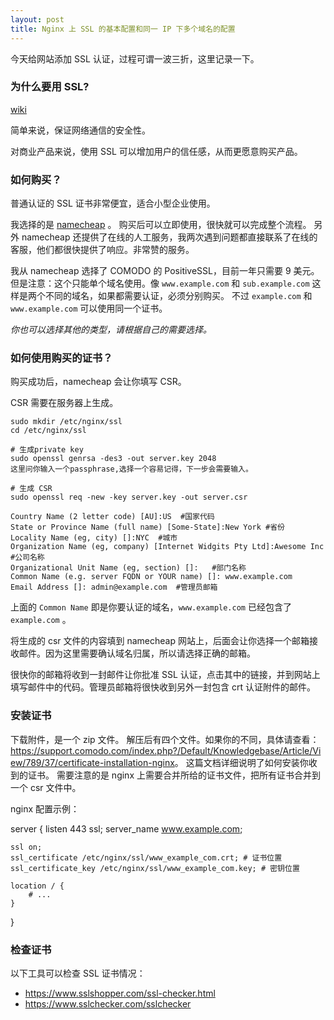 ```yaml
---
layout: post
title: Nginx 上 SSL 的基本配置和同一 IP 下多个域名的配置
---
```


今天给网站添加 SSL 认证，过程可谓一波三折，这里记录一下。

### 为什么要用 SSL?

[wiki](https://en.wikipedia.org/wiki/Transport_Layer_Security)

简单来说，保证网络通信的安全性。

对商业产品来说，使用 SSL 可以增加用户的信任感，从而更愿意购买产品。

### 如何购买？

普通认证的 SSL 证书非常便宜，适合小型企业使用。

我选择的是 [namecheap](https://www.namecheap.com/security/ssl-certificates.aspx) 。
购买后可以立即使用，很快就可以完成整个流程。
另外 namecheap 还提供了在线的人工服务，我两次遇到问题都直接联系了在线的客服，他们都很快提供了响应。非常赞的服务。

我从 namecheap 选择了 COMODO 的 PositiveSSL，目前一年只需要 9 美元。
但是注意：这个只能单个域名使用。像 `www.example.com` 和 `sub.example.com` 这样是两个不同的域名，如果都需要认证，必须分别购买。
不过 `example.com` 和 `www.example.com` 可以使用同一个证书。

*你也可以选择其他的类型，请根据自己的需要选择。*

### 如何使用购买的证书？

购买成功后，namecheap 会让你填写 CSR。

CSR 需要在服务器上生成。

	sudo mkdir /etc/nginx/ssl
	cd /etc/nginx/ssl

	# 生成private key
	sudo openssl genrsa -des3 -out server.key 2048
	这里问你输入一个passphrase,选择一个容易记得，下一步会需要输入。

	# 生成 CSR
	sudo openssl req -new -key server.key -out server.csr

	Country Name (2 letter code) [AU]:US  #国家代码
	State or Province Name (full name) [Some-State]:New York #省份
	Locality Name (eg, city) []:NYC  #城市
	Organization Name (eg, company) [Internet Widgits Pty Ltd]:Awesome Inc #公司名称
	Organizational Unit Name (eg, section) []:   #部门名称
	Common Name (e.g. server FQDN or YOUR name) []: www.example.com
	Email Address []: admin@example.com  #管理员邮箱

上面的 `Common Name` 即是你要认证的域名，`www.example.com` 已经包含了 `example.com` 。

将生成的 csr 文件的内容填到 namecheap 网站上，后面会让你选择一个邮箱接收邮件。因为这里需要确认域名归属，所以请选择正确的邮箱。

很快你的邮箱将收到一封邮件让你批准 SSL 认证，点击其中的链接，并到网站上填写邮件中的代码。管理员邮箱将很快收到另外一封包含 crt 认证附件的邮件。

### 安装证书

下载附件，是一个 zip 文件。
解压后有四个文件。如果你的不同，具体请查看：<https://support.comodo.com/index.php?/Default/Knowledgebase/Article/View/789/37/certificate-installation-nginx>。 
这篇文档详细说明了如何安装你收到的证书。
需要注意的是 nginx 上需要合并所给的证书文件，把所有证书合并到一个 csr 文件中。

nginx 配置示例：

server {
    listen 443 ssl;
    server_name www.example.com;

    ssl on;
    ssl_certificate /etc/nginx/ssl/www_example_com.crt; # 证书位置
    ssl_certificate_key /etc/nginx/ssl/www_example_com.key; # 密钥位置

    location / {
        # ...
    }
}

### 检查证书

以下工具可以检查 SSL 证书情况：

- <https://www.sslshopper.com/ssl-checker.html>
- <https://www.sslchecker.com/sslchecker>

